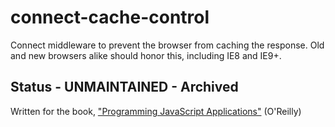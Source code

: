 # connect-cache-control

Connect middleware to prevent the browser from caching the response. Old and new browsers alike should honor this, including IE8 and IE9+.

## Status - UNMAINTAINED - Archived

Written for the book, 
["Programming JavaScript Applications"](http://ericleads.com/javascript-applications/) (O'Reilly)
